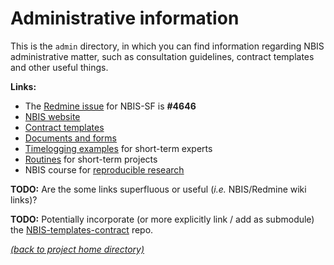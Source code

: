# Administrative information

This is the `admin` directory, in which you can find information regarding NBIS
administrative matter, such as consultation guidelines, contract templates and
other useful things.

**Links:**
 * The [Redmine issue][redmine-issue] for NBIS-SF is **#4646**
 * [NBIS website][nbis-web]
 * [Contract templates][nbis-contract]
 * [Documents and forms][nbis-docs]
 * [Timelogging examples][nbis-time] for short-term experts
 * [Routines][nbis-routines] for short-term projects
 * NBIS course for [reproducible research][rep-res]

**TODO:**
Are the some links superfluous or useful (*i.e.* NBIS/Redmine wiki links)?

**TODO:** Potentially incorporate (or more explicitly link / add as submodule)
the [NBIS-templates-contract][nbis-contract] repo.

[*(back to project home directory)*][sf-home]

[nbis-contract]: https://github.com/NBISweden/NBIS-templates-contract
[nbis-docs]: https://nbis.se/about/doc/
[nbis-routines]: https://projects.nbis.se/projects/internal-documents/wiki/New_routines_Feb_2018
[nbis-time]: https://projects.nbis.se/projects/internal-documents/wiki/Time_logging_instructions
[nbis-web]: https://nbis.se/
[redmine-issue]: https://projects.nbis.se/issues/4646
[rep-res]: https://nbis-reproducible-research.readthedocs.io/en/latest/tutorial_intro/
[sf-home]: https://github.com/NBISweden/NBIS-support-framework

